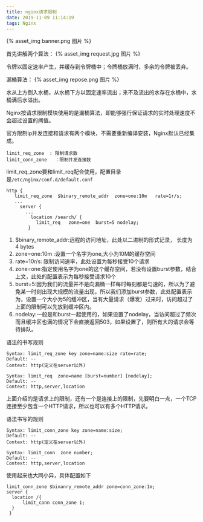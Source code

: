 ```yaml
---
title: nginx请求限制
date: 2019-11-09 11:14:19
tags: Nginx
---
```

{% asset_img banner.png 图片 %}
<!-- more -->

首先讲解两个算法：
{% asset_img request.jpg 图片 %}

令牌以固定速率产生，并缓存到令牌桶中；令牌桶放满时，多余的令牌被丢弃。


漏桶算法：
{% asset_img repose.png 图片 %}



水从上方倒入水桶，从水桶下方以固定速率流出；来不及流出的水存在水桶中，水桶满后水溢出。



Nginx按请求限制模块使用的是漏桶算法，即能够强行保证请求的实时处理速度不会超过设置的阈值。



官方限制ip并发连接和请求有两个模块，不需要重新编译安装，Nginx默认已经集成。


```
limit_req_zone  : 限制请求数
limit_conn_zone   ：限制并发连接数
```


limit_req_zone要和limit_req配合使用，配置目录是`/etc/nginx/conf.d/default.conf`


```
http {
   limit_req_zone  $binary_remote_addr  zone=one:10m   rate=1r/s;
   ...
     server { 
       ...
         location /search/ {
           limit_req   zone=one  burst=5 nodelay;
        }
```


1. $binary_remote_addr:远程的访问地址，此处以二进制的形式记录， 长度为 4 bytes
2. zone=one:10m :设置一个名字为one,大小为10M的缓存空间
3. rate=10r/s: 限制访问速率，此处设置为每秒接受10个请求
4. zone=one:指定使用名字为one的这个缓存空间，若没有设置burst参数，结合上文，此处的配置表示为每秒接受请求10个
5. burst=5:因为我们的流量并不是向漏桶一样每时每刻都是匀速的，所以为了避免某一时刻出现大规模的流量出现，所以我们添加burst参数，此处配置表示为，设置一个大小为5的缓冲区，当有大量请求（爆发）过来时，访问超过了上面的限制可以先放到缓冲区内。
6. nodelay:一般是和burst一起使用的，如果设置了nodelay，当访问超过了频次而且缓冲区也满的情况下会直接返回503，如果设置了，则所有大的请求会等待排队。





语法的书写规则
```
Syntax: limit_req_zone key zone=name:size rate=rate;   
Default: -- 
Context: http(定义在server以外)
```

```
Syntax: limit_req  zone=name [burst=number] [nodelay]; 
Default: -- 
Context: http,server,location
```


上面介绍的是请求上的限制，还有一个是连接上的限制，先要明白一点，一个TCP连接至少包含一个HTTP请求，所以也可以有多个HTTP请求。



语法书写的规则
```
Syntax: limit_conn_zone key zone=name:size;   
Default: -- 
Context: http(定义在server以外)
```

```
Syntax: limit_conn  zone number; 
Default: -- 
Context: http,server,location
```


使用起来也大同小异，具体配置如下
```
limit_conn_zone $binanry_remote_addr zone=conn_zone:1m; 
server {
  location /{
      limit_conn conn_zone 1;
  }
 }
 ```
